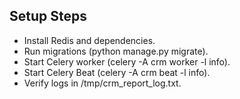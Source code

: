 ## Setup Steps
- Install Redis and dependencies.
- Run migrations (python manage.py migrate).
- Start Celery worker (celery -A crm worker -l info).
- Start Celery Beat (celery -A crm beat -l info).
- Verify logs in /tmp/crm_report_log.txt.